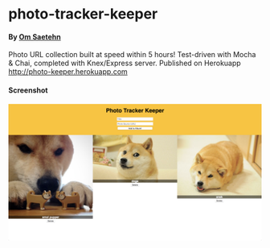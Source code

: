 # photo-tracker-keeper
#### By [Om Saetehn](https://github.com/chunktooth)

Photo URL collection built at speed within 5 hours! Test-driven with Mocha & Chai, completed with Knex/Express server. Published on Herokuapp http://photo-keeper.herokuapp.com

#### Screenshot
![pupper-keeper](https://github.com/chunktooth/photo-tracker-keeper/blob/master/pupper-keeper.png)

